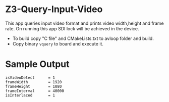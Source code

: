 Z3-Query-Input-Video
=====================

This app queries input video format and prints video width,height and frame rate. On running this app SDI lock will be achieved in the device.

* To build copy "C file" and CMakeLists.txt to avloop folder and build.
* Copy binary ```vquery``` to board and execute it.

Sample Output
==============
```
isVideoDetect      = 1
frameWidth         = 1920
frameHeight        = 1080
frameInterval      = 40000
isInterlaced       = 1
```
